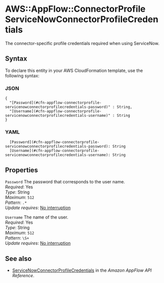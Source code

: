 # AWS::AppFlow::ConnectorProfile ServiceNowConnectorProfileCredentials<a name="aws-properties-appflow-connectorprofile-servicenowconnectorprofilecredentials"></a>

The connector\-specific profile credentials required when using ServiceNow\.

## Syntax<a name="aws-properties-appflow-connectorprofile-servicenowconnectorprofilecredentials-syntax"></a>

To declare this entity in your AWS CloudFormation template, use the following syntax:

### JSON<a name="aws-properties-appflow-connectorprofile-servicenowconnectorprofilecredentials-syntax.json"></a>

```
{
  "[Password](#cfn-appflow-connectorprofile-servicenowconnectorprofilecredentials-password)" : String,
  "[Username](#cfn-appflow-connectorprofile-servicenowconnectorprofilecredentials-username)" : String
}
```

### YAML<a name="aws-properties-appflow-connectorprofile-servicenowconnectorprofilecredentials-syntax.yaml"></a>

```
  [Password](#cfn-appflow-connectorprofile-servicenowconnectorprofilecredentials-password): String
  [Username](#cfn-appflow-connectorprofile-servicenowconnectorprofilecredentials-username): String
```

## Properties<a name="aws-properties-appflow-connectorprofile-servicenowconnectorprofilecredentials-properties"></a>

`Password` <a name="cfn-appflow-connectorprofile-servicenowconnectorprofilecredentials-password"></a>
The password that corresponds to the user name\.  
_Required_: Yes  
_Type_: String  
_Maximum_: `512`  
_Pattern_: `.*`  
_Update requires_: [No interruption](https://docs.aws.amazon.com/AWSCloudFormation/latest/UserGuide/using-cfn-updating-stacks-update-behaviors.html#update-no-interrupt)

`Username` <a name="cfn-appflow-connectorprofile-servicenowconnectorprofilecredentials-username"></a>
The name of the user\.  
_Required_: Yes  
_Type_: String  
_Maximum_: `512`  
_Pattern_: `\S+`  
_Update requires_: [No interruption](https://docs.aws.amazon.com/AWSCloudFormation/latest/UserGuide/using-cfn-updating-stacks-update-behaviors.html#update-no-interrupt)

## See also<a name="aws-properties-appflow-connectorprofile-servicenowconnectorprofilecredentials--seealso"></a>

- [ServiceNowConnectorProfileCredentials](https://docs.aws.amazon.com/appflow/1.0/APIReference/API_ServiceNowConnectorProfileCredentials.html) in the _Amazon AppFlow API Reference_\.
